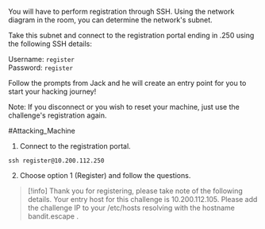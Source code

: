 You will have to perform registration through SSH. Using the network diagram in the room, you can determine the network's subnet.

Take this subnet and connect to the registration portal ending in .250 using the following SSH details:  

  
Username: `register`  
Password: `register`

Follow the prompts from Jack and he will create an entry point for you to start your hacking journey!  
  
Note: If you disconnect or you wish to reset your machine, just use the challenge's registration again.

#Attacking_Machine

1. Connect to the registration portal.
```
ssh register@10.200.112.250
```

2. Choose option 1 (Register) and follow the questions.

>[!info]
>Thank you for registering, please take note of the following details. Your entry host for this challenge is 10.200.112.105.
Please add the challenge IP to your /etc/hosts resolving with the hostname bandit.escape .

